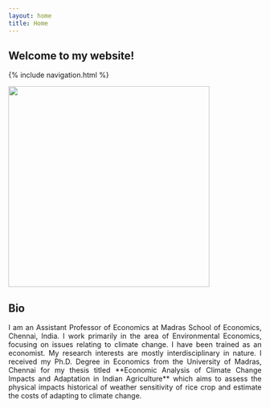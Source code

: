 ```yaml
---
layout: home
title: Home
---
```

## Welcome to my website!

{% include navigation.html %}

<img src="https://www.mse.ac.in/wp-content/uploads/2017/01/Anubhab_DP_Website1.jpg" width="400" height="400" />

## Bio
<p style="text-align: justify">I am an Assistant Professor of Economics at Madras School of Economics, Chennai, India. I work primarily in the area of Environmental Economics, focusing on issues relating to climate change. I have been trained as an economist. My research interests are mostly interdisciplinary in nature. I received my Ph.D. Degree in Economics from the University of Madras, Chennai for my thesis titled **Economic Analysis of Climate Change Impacts and Adaptation in Indian Agriculture** which aims to assess the physical impacts historical of weather sensitivity of rice crop and estimate the costs of adapting to climate change. </p>
